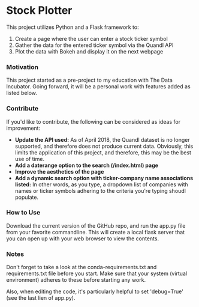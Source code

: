 <h1>Stock Plotter</h1>

This project utilizes Python and a Flask framework to:
1. Create a page where the user can enter a stock ticker symbol
2. Gather the data for the entered ticker symbol via the Quandl API
3. Plot the data with Bokeh and display it on the next webpage

<h3>Motivation</h3>
This project started as a pre-project to my education with The Data Incubator.  Going forward, it will be a personal work with features added as listed below.

<h3>Contribute</h3>
If you'd like to contribute, the following can be considered as ideas for improvement:
<ul>
  <li><b>Update the API used:</b>  As of April 2018, the Quandl dataset is no longer supported, and therefore does not produce current data.  Obviously, this limits the application of this project, and therefore, this may be the best use of time.</li>
  <li><b>Add a daterange option to the search (/index.html) page</b></li>
  <li><b>Improve the aesthetics of the page</b></li>
  <li><b>Add a dynamic search option with ticker-company name associations listed:</b> In other words, as you type, a dropdown list of companies with names or ticker symbols adhering to the criteria you're typing shoudl populate.</li>
</ul>

<h3>How to Use</h3>
Download the current version of the GitHub repo, and run the app.py file from your favorite commandline.  This will create a local flask server that you can open up with your web browser to view the contents.
  
<h3>Notes</h3>
Don't forget to take a look at the conda-requirements.txt and requirements.txt file before you start.  Make sure that your system (virtual environment) adheres to these before starting any work.

Also, when editing the code, it's particularly helpful to set 'debug=True' (see the last lien of app.py).

